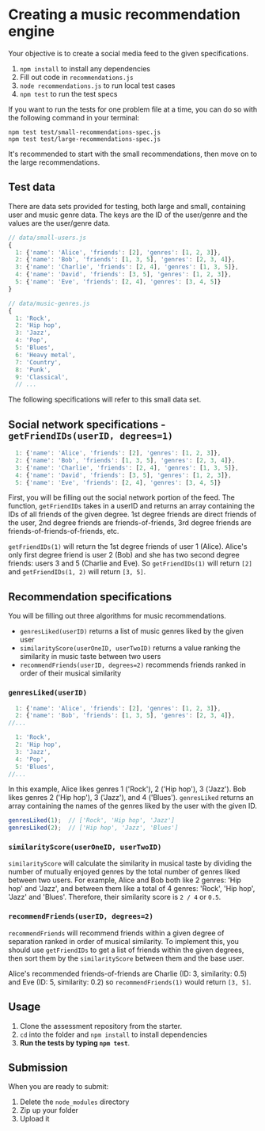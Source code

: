 # Creating a music recommendation engine

Your objective is to create a social media feed to the given specifications.

1. `npm install` to install any dependencies
2. Fill out code in `recommendations.js`
3. `node recommendations.js` to run local test cases
4. `npm test` to run the test specs

If you want to run the tests for one problem file at a time, you can do so
with the following command in your terminal:

```shell
npm test test/small-recommendations-spec.js
npm test test/large-recommendations-spec.js
```

It's recommended to start with the small recommendations, then move on to the
large recommendations.

## Test data

There are data sets provided for testing, both large and small, containing
user and music genre data. The keys are the ID of the user/genre and the values
are the user/genre data.

```js
// data/small-users.js
{
  1: {'name': 'Alice', 'friends': [2], 'genres': [1, 2, 3]},
  2: {'name': 'Bob', 'friends': [1, 3, 5], 'genres': [2, 3, 4]},
  3: {'name': 'Charlie', 'friends': [2, 4], 'genres': [1, 3, 5]},
  4: {'name': 'David', 'friends': [3, 5], 'genres': [1, 2, 3]},
  5: {'name': 'Eve', 'friends': [2, 4], 'genres': [3, 4, 5]}
}

// data/music-genres.js
{
  1: 'Rock',
  2: 'Hip hop',
  3: 'Jazz',
  4: 'Pop',
  5: 'Blues',
  6: 'Heavy metal',
  7: 'Country',
  8: 'Punk',
  9: 'Classical',
  // ...
```

The following specifications will refer to this small data set.

## Social network specifications - `getFriendIDs(userID, degrees=1)`

```js
  1: {'name': 'Alice', 'friends': [2], 'genres': [1, 2, 3]},
  2: {'name': 'Bob', 'friends': [1, 3, 5], 'genres': [2, 3, 4]},
  3: {'name': 'Charlie', 'friends': [2, 4], 'genres': [1, 3, 5]},
  4: {'name': 'David', 'friends': [3, 5], 'genres': [1, 2, 3]},
  5: {'name': 'Eve', 'friends': [2, 4], 'genres': [3, 4, 5]}
```

First, you will be filling out the social network portion of the feed. The
function, `getFriendIDs` takes in a userID and returns an array containing the
IDs of all friends of the given degree. 1st degree friends are direct friends
of the user, 2nd degree friends are friends-of-friends, 3rd degree friends are
friends-of-friends-of-friends, etc.

`getFriendIDs(1)` will return the 1st degree friends of user 1 (Alice).
Alice's only first degree friend is user 2 (Bob) and she has two second degree
friends: users 3 and 5 (Charlie and Eve). So `getFriendIDs(1)` will return
`[2]` and `getFriendIDs(1, 2)` will return `[3, 5]`.

## Recommendation specifications

You will be filling out three algorithms for music recommendations.

* `genresLiked(userID)` returns a list of music genres liked by the given user
* `similarityScore(userOneID, userTwoID)` returns a value ranking the similarity in music taste between two users
* `recommendFriends(userID, degrees=2)` recommends friends ranked in order of their musical similarity

### `genresLiked(userID)`

```js
  1: {'name': 'Alice', 'friends': [2], 'genres': [1, 2, 3]},
  2: {'name': 'Bob', 'friends': [1, 3, 5], 'genres': [2, 3, 4]},
//...

  1: 'Rock',
  2: 'Hip hop',
  3: 'Jazz',
  4: 'Pop',
  5: 'Blues',
//...
```

In this example, Alice likes genres 1 ('Rock'), 2 ('Hip hop'), 3 ('Jazz').
Bob likes genres 2 ('Hip hop'), 3 ('Jazz'), and 4 ('Blues'). `genresLiked`
returns an array containing the names of the genres liked by the user with the
given ID.

```js
genresLiked(1);  // ['Rock', 'Hip hop', 'Jazz']
genresLiked(2);  // ['Hip hop', 'Jazz', 'Blues']
```

### `similarityScore(userOneID, userTwoID)`

`similarityScore` will calculate the similarity in musical taste by dividing
the number of mutually enjoyed genres by the total number of genres liked
between two users. For example, Alice and Bob both like 2 genres: 'Hip hop'
and 'Jazz', and between them like a total of 4 genres: 'Rock', 'Hip hop',
'Jazz' and 'Blues'. Therefore, their similarity score is `2 / 4` or `0.5`.

### `recommendFriends(userID, degrees=2)`

`recommendFriends` will recommend friends within a given degree of separation
ranked in order of musical similarity. To implement this, you should use
`getFriendIDs` to get a list of friends within the given degrees, then sort
them by the `similarityScore` between them and the base user.

Alice's recommended friends-of-friends are Charlie (ID: 3, similarity: 0.5)
and Eve (ID: 5, similarity: 0.2) so `recommendFriends(1)` would return `[3, 5]`.

## Usage

1. Clone the assessment repository from the starter.
2. `cd` into the folder and `npm install` to install dependencies
3. **Run the tests by typing `npm test`**.

## Submission

When you are ready to submit:

1. Delete the `node_modules` directory
2. Zip up your folder
3. Upload it

[https://github.com/appacademy/assessment-for-week-06-v2-practice-graphs]: https://github.com/appacademy/assessment-for-week-06-v2-practice-graphs